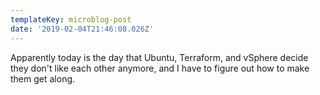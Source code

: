 ```yaml
---
templateKey: microblog-post
date: '2019-02-04T21:46:08.026Z'
---
```


Apparently today is the day that Ubuntu, Terraform, and vSphere decide they don't like each other anymore, and I have to figure out how to make them get along.

